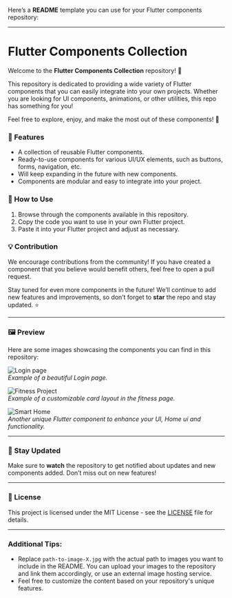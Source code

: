 Here’s a **README** template you can use for your Flutter components repository:

---

# Flutter Components Collection

Welcome to the **Flutter Components Collection** repository! 🎉

This repository is dedicated to providing a wide variety of Flutter components that you can easily integrate into your own projects. Whether you are looking for UI components, animations, or other utilities, this repo has something for you!

Feel free to explore, enjoy, and make the most out of these components! 🚀

### 📂 Features
- A collection of reusable Flutter components.
- Ready-to-use components for various UI/UX elements, such as buttons, forms, navigation, etc.
- Will keep expanding in the future with new components.
- Components are modular and easy to integrate into your project.

### 🚀 How to Use
1. Browse through the components available in this repository.
2. Copy the code you want to use in your own Flutter project.
3. Paste it into your Flutter project and adjust as necessary.

### 💡 Contribution
We encourage contributions from the community! If you have created a component that you believe would benefit others, feel free to open a pull request.

Stay tuned for even more components in the future! We’ll continue to add new features and improvements, so don’t forget to **star** the repo and stay updated. ⭐

---

### 🖼️ Preview

Here are some images showcasing the components you can find in this repository:

![Login page](assets/bestlogin.jpg)  
*Example of a beautiful Login page.*

![Fitness Project](assets/food.jpg)  
*Example of a customizable card layout in the fitness page.*

![Smart Home ](assets/smarthome.jpg)  
*Another unique Flutter component to enhance your UI, Home ui and functionality.*

---

### 🔗 Stay Updated
Make sure to **watch** the repository to get notified about updates and new components added. Don’t miss out on new features!

---

### 📄 License
This project is licensed under the MIT License - see the [LICENSE](LICENSE) file for details.

---

### Additional Tips:
- Replace `path-to-image-X.jpg` with the actual path to images you want to include in the README. You can upload your images to the repository and link them accordingly, or use an external image hosting service.
- Feel free to customize the content based on your repository's unique features.

